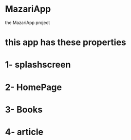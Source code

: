# MazariApp
the MazariApp project 
# this app has these properties 
# 1- splashscreen
# 2- HomePage
# 3- Books
# 4- article 
